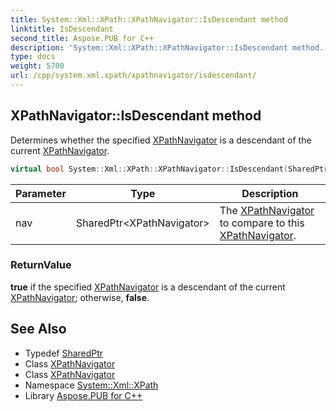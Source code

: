 ```yaml
---
title: System::Xml::XPath::XPathNavigator::IsDescendant method
linktitle: IsDescendant
second_title: Aspose.PUB for C++
description: 'System::Xml::XPath::XPathNavigator::IsDescendant method. Determines whether the specified XPathNavigator is a descendant of the current XPathNavigator in C++.'
type: docs
weight: 5700
url: /cpp/system.xml.xpath/xpathnavigator/isdescendant/
---
```

## XPathNavigator::IsDescendant method


Determines whether the specified [XPathNavigator](../) is a descendant of the current [XPathNavigator](../).

```cpp
virtual bool System::Xml::XPath::XPathNavigator::IsDescendant(SharedPtr<XPathNavigator> nav)
```


| Parameter | Type | Description |
| --- | --- | --- |
| nav | SharedPtr\<XPathNavigator\> | The [XPathNavigator](../) to compare to this [XPathNavigator](../). |

### ReturnValue

**true** if the specified [XPathNavigator](../) is a descendant of the current [XPathNavigator](../); otherwise, **false**.

## See Also

* Typedef [SharedPtr](../../../system/sharedptr/)
* Class [XPathNavigator](../)
* Class [XPathNavigator](../)
* Namespace [System::Xml::XPath](../../)
* Library [Aspose.PUB for C++](../../../)

